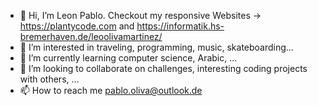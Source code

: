 - 👋 Hi, I’m Leon Pablo. Checkout my responsive Websites -> https://plantycode.com and https://informatik.hs-bremerhaven.de/leoolivamartinez/
- 👀 I’m interested in traveling, programming, music, skateboarding...
- 🌱 I’m currently learning computer science, Arabic, ...
- 💞️ I’m looking to collaborate on challenges, interesting coding projects with others, ...
- 📫 How to reach me pablo.oliva@outlook.de

<!---
calzonee/calzonee is a ✨ special ✨ repository because its `README.md` (this file) appears on your GitHub profile.
You can click the Preview link to take a look at your changes.
--->
